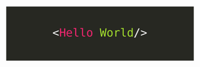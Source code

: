 ![alt text](https://github.com/ricardoarielmartinez/ricardoarielmartinez/blob/main/helloworld.jpg?raw=true)
